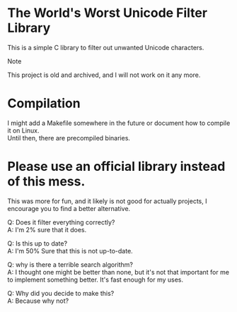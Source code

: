 # The World's Worst Unicode Filter Library

This is a simple C library to filter out unwanted Unicode characters.

> [!NOTE]  
> This project is old and archived, and I will not work on it any more.

# Compilation

I might add a Makefile somewhere in the future or document how to compile it on Linux.  
Until then, there are precompiled binaries.  

# Please use an official library instead of this mess.  

This was more for fun, and it likely is not good for actually projects, I encourage you to find a better alternative.  

Q: Does it filter everything correctly?  
A: I'm 2% sure that it does.


Q: Is this up to date?  
A: I'm 50% Sure that this is not up-to-date.


Q: why is there a terrible search algorithm?  
A: I thought one might be better than none, but it's not that important for me to implement something better. It's fast enough for my uses.


Q: Why did you decide to make this?  
A: Because why not?


